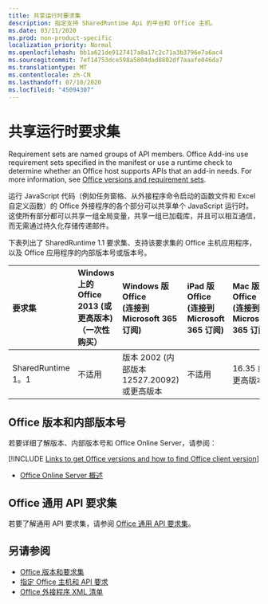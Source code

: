 ```yaml
---
title: 共享运行时要求集
description: 指定支持 SharedRuntime Api 的平台和 Office 主机。
ms.date: 03/11/2020
ms.prod: non-product-specific
localization_priority: Normal
ms.openlocfilehash: bb1a621de9127417a8a17c2c71a3b3796e7a6ac4
ms.sourcegitcommit: 7ef14753dce598a5804dad8802df7aaafe046da7
ms.translationtype: MT
ms.contentlocale: zh-CN
ms.lasthandoff: 07/10/2020
ms.locfileid: "45094307"
---
```

# <a name="shared-runtime-requirement-sets"></a>共享运行时要求集

Requirement sets are named groups of API members. Office Add-ins use requirement sets specified in the manifest or use a runtime check to determine whether an Office host supports APIs that an add-in needs. For more information, see [Office versions and requirement sets](../../develop/office-versions-and-requirement-sets.md).

运行 JavaScript 代码（例如任务窗格、从外接程序命令启动的函数文件和 Excel 自定义函数）的 Office 外接程序的各个部分可以共享单个 JavaScript 运行时。 这使所有部分都可以共享一组全局变量，共享一组已加载库，并且可以相互通信，而无需通过持久化存储传递邮件。

下表列出了 SharedRuntime 1.1 要求集、支持该要求集的 Office 主机应用程序，以及 Office 应用程序的内部版本号或版本号。

|  要求集  |  Windows 上的 Office 2013 (或更高版本) <br>（一次性购买） | Windows 版 Office<br> (连接到 Microsoft 365 订阅)    |  iPad 版 Office<br> (连接到 Microsoft 365 订阅)   |  Mac 版 Office<br> (连接到 Microsoft 365 订阅)   | Office 网页版  | Office Online Server |
|:-----|:-----|:-----|:-----|:-----|:-----|:-----|
| SharedRuntime 1。1  | 不适用 | 版本 2002 (内部版本 12527.20092) 或更高版本 | 不适用 | 16.35 或更高版本 | 2020 年 2 月 | 不适用 |

## <a name="office-versions-and-build-numbers"></a>Office 版本和内部版本号

若要详细了解版本、内部版本号和 Office Online Server，请参阅：

[!INCLUDE [Links to get Office versions and how to find Office client version](../../includes/links-get-office-versions-builds.md)]
- [Office Online Server 概述](/officeonlineserver/office-online-server-overview)

## <a name="office-common-api-requirement-sets"></a>Office 通用 API 要求集

若要了解通用 API 要求集，请参阅 [Office 通用 API 要求集](office-add-in-requirement-sets.md)。

## <a name="see-also"></a>另请参阅

- [Office 版本和要求集](../../develop/office-versions-and-requirement-sets.md)
- [指定 Office 主机和 API 要求](../../develop/specify-office-hosts-and-api-requirements.md)
- [Office 外接程序 XML 清单](../../develop/add-in-manifests.md)
